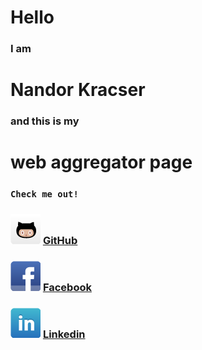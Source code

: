 # Hello
### I am
# Nandor Kracser
### and this is my
# web aggregator page
### `Check me out!`


### ![github_logo](images/fc-webicon-github.png "GitHub") [GitHub](https://github.com/bonifaido)

### ![facebook_logo](images/fc-webicon-facebook.png "Facebook") [Facebook](https://www.facebook.com/nandork)

### ![linkedin_logo](images/fc-webicon-linkedin.png "Linkedin") [Linkedin](http://www.linkedin.com/in/nandorkracser)

